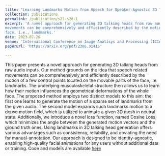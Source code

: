 ```yaml
---
title: "Learning Landmarks Motion from Speech for Speaker-Agnostic 3D Talking Heads Generation."
collection: publications
permalink: /publication/s2l-s2d-1
excerpt: 'A novel approach for generating 3D talking heads from raw audio inputs. This method grounds on the idea that speech related
movements can be comprehensively and efficiently described by the motion of a few control points located on the movable parts of the
face, i.e., landmarks.'
date: 2023-07-26
venue: 'International Conference on Image Analisys and Processing (ICIAP 2023)(Oral)'
paperurl: 'https://arxiv.org/pdf/2306.01415'

---
```


This paper presents a novel approach for generating 3D talking heads from raw audio inputs. Our method grounds on the idea that speech related movements can be comprehensively and efficiently described by the motion of a few control points located on the movable parts of the face, i.e. landmarks. 
The underlying musculoskeletal structure then allows us to learn how their motion influences the geometrical deformations of the whole face. 
The proposed method employs two distinct models to this aim: the first one learns to generate the motion of a sparse set of landmarks from the given audio. 
The second model expands such landmarks motion to a dense motion field, which is utilized to animate a given 3D mesh in neutral state. Additionally, we introduce a novel loss function, named Cosine Loss, which minimizes the angle between the generated motion vectors and the ground truth ones. 
Using landmarks in 3D talking head generation offers various advantages such as consistency, reliability, and obviating the need for manual-annotation. Our approach is designed to be identity-agnostic, enabling high-quality facial animations for any users without additional data or training. Code and models are available [here](https://github.com/FedeNoce/s2l-s2d)
